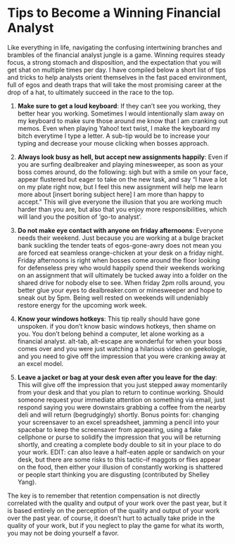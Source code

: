 # Tips to Become a Winning Financial Analyst

Like everything in life, navigating the confusing intertwining branches and brambles of the financial analyst jungle is a game. Winning requires steady focus, a strong stomach and disposition, and the expectation that you will get shat on multiple times per day. I have compiled below a short list of tips and tricks to help analysts orient themselves in the fast paced environment, full of egos and death traps that will take the most promising career at the drop of a hat, to ultimately succeed in the race to the top.

1. **Make sure to get a loud keyboard**: If they can’t see you working, they better hear you working. Sometimes I would intentionally slam away on my keyboard to make sure those around me know that I am cranking out memos. Even when playing Yahoo! text twist, I make the keyboard my bitch everytime I type a letter. A sub-tip would be to increase your typing and decrease your mouse clicking when bosses approach.

2. **Always look busy as hell, but accept new assignments happily**: Even if you are surfing dealbreaker and playing minesweeper, as soon as your boss comes around, do the following: sigh but with a smile on your face, appear flustered but eager to take on the new task, and say “I have a lot on my plate right now, but I feel this new assignment will help me learn more about [insert boring subject here] I am more than happy to accept.” This will give everyone the illusion that you are working much harder than you are, but also that you enjoy more responsibilities, which will land you the position of ‘go-to analyst’.

3. **Do not make eye contact with anyone on friday afternoons**: Everyone needs their weekend. Just because you are working at a bulge bracket bank suckling the tender teats of egos-gone-awry does not mean you are forced eat seamless orange-chicken at your desk on a friday night. Friday afternoons is right when bosses come around the floor looking for defenseless prey who would happily spend their weekends working on an assignment that will ultimately be tucked away into a folder on the shared drive for nobody else to see. When friday 2pm rolls around, you better glue your eyes to dealbreaker.com or minesweeper and hope to sneak out by 5pm. Being well rested on weekends will undeniably restore energy for the upcoming work week.

4. **Know your windows hotkeys**: This tip really should have gone unspoken. if you don’t know basic windows hotkeys, then shame on you. You don’t belong behind a computer, let alone working as a financial analyst. alt-tab, alt-escape are wonderful for when your boss comes over and you were just watching a hilarious video on geekologie, and you need to give off the impression that you were cranking away at an excel model.

5. **Leave a jacket or bag at your desk even after you leave for the day**: This will give off the impression that you just stepped away momentarily from your desk and that you plan to return to continue working. Should someone request your immediate attention on something via email, just respond saying you were downstairs grabbing a coffee from the nearby deli and will return (begrudgingly) shortly. Bonus points for: changing your screensaver to an excel spreadsheet, jamming a pencil into your spacebar to keep the screensaver from appearing, using a fake cellphone or purse to solidify the impression that you will be returning shortly, and creating a complete body double to sit in your place to do your work. EDIT: can also leave a half-eaten apple or sandwich on your desk, but there are some risks to this tactic–if maggots or flies appear on the food, then either your illusion of constantly working is shattered or people start thinking you are disgusting (contributed by Shelley Yang).

The key is to remember that retention compensation is not directly correlated with the quality and output of your work over the past year, but it is based entirely on the perception of the quality and output of your work over the past year.  of course, it doesn’t hurt to actually take pride in the quality of your work, but if you neglect to play the game for what its worth, you may not be doing yourself a favor.